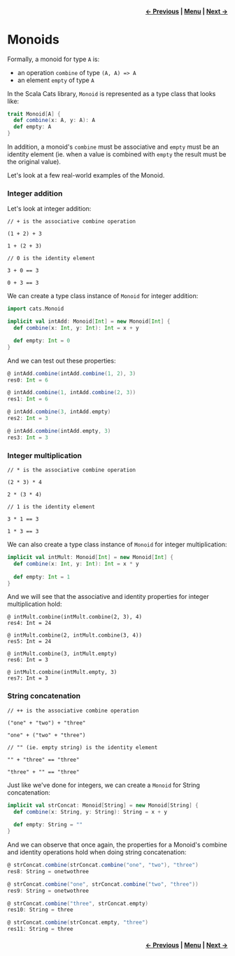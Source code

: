 <h4 align="right">
    <a href="../_2_type_classes/lesson2_6_recursive_implicit_resolution.md">← Previous</a> |
    <a href="../README.md">Menu</a> |
    <a href="lesson3_2_semigroups.md">Next →</a>
</h4>

<h1>Monoids</h1>

Formally, a monoid for type `A` is:

  - an operation `combine` of type `(A, A) => A`
  - an element `empty` of type `A`

In the Scala Cats library, `Monoid` is represented as a type class that looks like:

```scala
trait Monoid[A] {
  def combine(x: A, y: A): A
  def empty: A
}
```

In addition, a monoid's `combine` must be associative and `empty` must be an identity element (ie. when a value is 
combined with `empty` the result must be the original value).

Let's look at a few real-world examples of the Monoid.

<h3>Integer addition</h3>

Let's look at integer addition:

```
// + is the associative combine operation

(1 + 2) + 3

1 + (2 + 3)

// 0 is the identity element

3 + 0 == 3

0 + 3 == 3
```

We can create a type class instance of `Monoid` for integer addition:

```scala
import cats.Monoid

implicit val intAdd: Monoid[Int] = new Monoid[Int] {
  def combine(x: Int, y: Int): Int = x + y

  def empty: Int = 0
}
```

And we can test out these properties:

```scala
@ intAdd.combine(intAdd.combine(1, 2), 3)
res0: Int = 6

@ intAdd.combine(1, intAdd.combine(2, 3))
res1: Int = 6

@ intAdd.combine(3, intAdd.empty)
res2: Int = 3

@ intAdd.combine(intAdd.empty, 3)
res3: Int = 3
```

<h3>Integer multiplication</h3>

```
// * is the associative combine operation

(2 * 3) * 4

2 * (3 * 4)

// 1 is the identity element

3 * 1 == 3

1 * 3 == 3
```

We can also create a type class instance of `Monoid` for integer multiplication:

```scala
implicit val intMult: Monoid[Int] = new Monoid[Int] {
  def combine(x: Int, y: Int): Int = x * y
  
  def empty: Int = 1
}
```

And we will see that the associative and identity properties for integer multiplication hold:

```
@ intMult.combine(intMult.combine(2, 3), 4)
res4: Int = 24

@ intMult.combine(2, intMult.combine(3, 4))
res5: Int = 24

@ intMult.combine(3, intMult.empty)
res6: Int = 3

@ intMult.combine(intMult.empty, 3)
res7: Int = 3
```

<h3>String concatenation</h3>

```
// ++ is the associative combine operation

("one" + "two") + "three"

"one" + ("two" + "three")

// "" (ie. empty string) is the identity element

"" + "three" == "three"

"three" + "" == "three"
```

Just like we've done for integers, we can create a `Monoid` for String concatenation:

```scala
implicit val strConcat: Monoid[String] = new Monoid[String] {
  def combine(x: String, y: String): String = x + y
  
  def empty: String = ""
}
```

And we can observe that once again, the properties for a Monoid's combine and identity operations hold when doing string
concatenation:

```scala
@ strConcat.combine(strConcat.combine("one", "two"), "three")
res8: String = onetwothree

@ strConcat.combine("one", strConcat.combine("two", "three"))
res9: String = onetwothree

@ strConcat.combine("three", strConcat.empty)
res10: String = three

@ strConcat.combine(strConcat.empty, "three")
res11: String = three
```

<h4 align="right">
    <a href="../_2_type_classes/lesson2_6_recursive_implicit_resolution.md">← Previous</a> |
    <a href="../README.md">Menu</a> |
    <a href="lesson3_2_semigroups.md">Next →</a>
</h4>